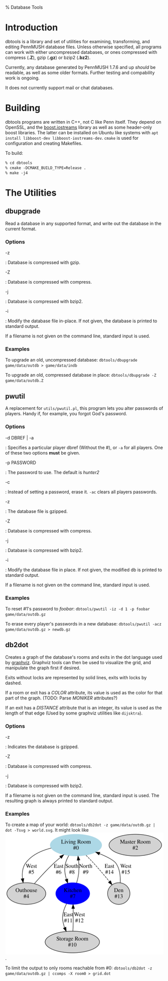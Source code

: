 % Database Tools

Introduction
============

dbtools is a library and set of utilities for examining, transforming,
and editing PennMUSH database files. Unless otherwise specified, all
programs can work with either uncompressed databases, or ones
compressed with compress (**.Z**), gzip (**.gz**) or bzip2 (**.bz2**).

Currently, any database generated by PennMUSH 1.7.6 and up *should* be
readable, as well as some older formats. Further testing and
compability work is ongoing.

It does not currently support mail or chat databases.

Building
========

dbtools programs are written in C++, not C like Penn itself. They
depend on OpenSSL, and the [boost.iostreams] library as well as some
header-only boost libraries. The latter can be installed on Ubuntu
like systems with `apt install libboost-dev
libboost-iostreams-dev`. `cmake` is used for configuration and
creating Makefiles.

To build:

    % cd dbtools
    % cmake -DCMAKE_BUILD_TYPE=Release .
    % make -j4

The Utilities
=============

dbupgrade
---------

Read a database in any supported format, and write out the database
in the current format.

### Options

-z

:    Database is compressed with gzip.

-Z

:    Database is compressed with compress.

-j

:    Database is compressed with bzip2.

-i

:    Modify the database file in-place. If not given, the database is
printed to standard output.

If a filename is not given on the command line, standard input is used.

### Examples

To upgrade an old, uncompressed database: `dbtools/dbupgrade
game/data/outdb > game/data/indb`

To upgrade an old, compressed database in place: `dbtools/dbupgrade -Z
game/data/outdb.Z`

pwutil
------

A replacement for `utils/pwutil.pl`, this program lets you alter
passwords of players. Handy if, for example, you forgot God's
password.

### Options

-d DBREF | -a 

:    Specifies a particular player dbref (Without the \#), or `-a` for
all players. One of these two options **must** be given.

-p PASSWORD

:    The password to use. The default is *hunter2*

-c

:     Instead of setting a password, erase it. `-ac` clears all players
passwords.

-z

:    The database file is gzipped.

-Z

:    Database is compressed with compress.

-j

:    Database is compressed with bzip2.

-i

:    Modify the database file in place. If not given, the modified db is
printed to standard output.


If a filename is not given on the command line, standard input is used.

### Examples

To reset #1's password to *foobar*: `dbtools/pwutil -iz -d 1 -p foobar
game/data/outdb.gz`

To erase every player's passwords in a new database: `dbtools/pwutil
-acz game/data/outdb.gz > newdb.gz` 

db2dot
------

Creates a graph of the database's rooms and exits in the dot language
used by [graphviz]. Graphviz tools can then be used to visualize the
grid, and manipulate the graph first if desired.

Exits without locks are represented by solid lines, exits with locks
by dashed.

If a room or exit has a *COLOR* attribute, its value is used as the
color for that part of the graph. (TODO: Parse *MONIKER* attributes?)

If an exit has a *DISTANCE* attribute that is an integer, its value is
used as the length of that edge (Used by some graphviz utilities like
`dijsktra`).

### Options

-z

:    Indicates the database is gzipped.

-Z

:    Database is compressed with compress.

-j

:    Database is compressed with bzip2.

If a filename is not given on the command line, standard input is used.
The resulting graph is always printed to standard output.

### Examples

To create a map of your world: `dbtools/db2dot -z
game/data/outdb.gz | dot -Tsvg > world.svg`. It might look like ![this sample].

To limit the output to only rooms reachable from #0: `dbtools/db2dot
-z game/data/outdb.gz | ccomps -X room0 > grid.dot`

[graphviz]: https://graphviz.org
[this sample]: world.svg
[boost.iostreams]: https://www.boost.org/doc/libs/1_66_0/libs/iostreams/doc/index.html
